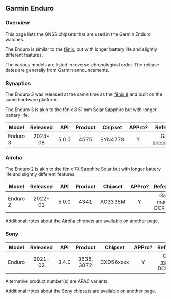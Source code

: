 ## Garmin Enduro

### Overview

This page lists the GNSS chipsets that are used in the Garmin Enduro watches.

The Enduro is similar to the [fēnix](fenix.md), but with longer battery life and slightly different features.

The various models are listed in reverse-chronological order. The release dates are generally from Garmin announcements.



### Synaptics

The Enduro 3 was released at the same time as the [fēnix 8](fenix.md) and built on the same hardware platform.

The Enduro 3 is akin to the fēnix 8 51 mm Solar Sapphire but with longer battery life.

| Model                       | Released   | API | Product | Chipset | APPro? | References |
| --------------------------- | :--------: | :--------: | :--------: | :--------: | :--------: | :--------: |
| Enduro 3 | 2024-08 | 5.0.0 | 4575 | SYN4778 | Y | Garmin [specifications](https://www.garmin.com/en-GB/p/851039#specs) |



### Airoha

The Enduro 2 is akin to the fēnix 7X Sapphire Solar but with longer battery life and slightly different features.

| Model                       | Released   | API | Product | Chipset | APPro? | References |
| --------------------------- | :--------: | :--------: | :--------: | :--------: | :--------: | :--------: |
| Enduro 2 | 2022-01 | 5.0.0 | 4341 | AG3335M | Y | Garmin [manual](https://www8.garmin.com/manuals/webhelp/GUID-2CD92989-7336-4BF3-96CC-50DDBD63B109/EN-US/GUID-9AC5D40D-5CCE-4D21-B8C2-10A04B25E152.html) + DCR [review](https://www.dcrainmaker.com/2022/08/garmin-enduro-review.html) |

Additional [notes](../../../chipsets/airoha/devices.md) about the Airoha chipsets are available on another page.



### Sony

| Model                       | Released   | API | Product | Chipset | APPro? | References |
| --------------------------- | :--------: | :--------: | :--------: | :--------: | :--------: | :--------: |
| Enduro        | 2021-02  | 3.4.0 |  3638, 3872  | CXD56xxxx | Y | Garmin [manual](https://www8.garmin.com/manuals/webhelp/GUID-BD965919-30AA-4EB5-95D7-A899658C50EB/EN-US/GUID-31C5EBD6-A5E6-46FA-9EDE-43DBA4872546.html) + DCR [review](https://www.dcrainmaker.com/2021/02/garmin-enduro-watch-review.html) |

Alternative product number(s) are APAC variants.

Additional [notes](../../../chipsets/sony/devices.md) about the Sony chipsets are available on another page.

